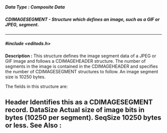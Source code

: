 ##### Data Type : Composite Data
##### CDIMAGESEGMENT - Structure which defines an image, such as a GIF or JPEG, segment.
---
##### #include <editods.h>
**Description :**
This structure defines the image segment data of a JPEG or GIF image and 
follows a CDIMAGEHEADER structure.  The number of segments in the image is 
contained in the CDIMAGEHEADER and specifies the number of CDIMAGESEGMENT 
structures to follow.  An image segment size is 10250 bytes.

The fields in this structure are:

Header  Identifies this as a CDIMAGESEGMENT record.
DataSize  Actual size of image bits in bytes  (10250 per segment).
SeqSize  10250 bytes or less.
**See Also :**
[](D:/md_files/.md)
---
